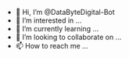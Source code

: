 - 👋 Hi, I’m @DataByteDigital-Bot
- 👀 I’m interested in ...
- 🌱 I’m currently learning ...
- 💞️ I’m looking to collaborate on ...
- 📫 How to reach me ...

<!---
DataByteDigital-Bot/DataByteDigital-Bot is a ✨ special ✨ repository because its `README.md` (this file) appears on your GitHub profile.
You can click the Preview link to take a look at your changes.
--->
